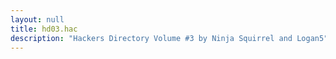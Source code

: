 ```yaml
---
layout: null
title: hd03.hac
description: "Hackers Directory Volume #3 by Ninja Squirrel and Logan5"
---
```

